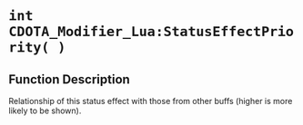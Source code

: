 # `int CDOTA_Modifier_Lua:StatusEffectPriority( )`
## Function Description
Relationship of this status effect with those from other buffs (higher is more likely to be shown).
